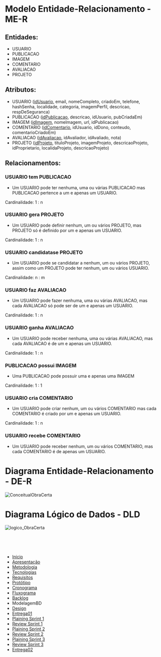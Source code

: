 # Modelo Entidade-Relacionamento - ME-R

## Entidades:

* USUARIO
* PUBLICACAO
* IMAGEM
* COMENTARIO
* AVALIACAO
* PROJETO

## Atributos:

* USUARIO (<ins>idUsuario</ins>, email, nomeCompleto, criadoEm, telefone, hashSenha, localidade, categoria, imagemPerfil, descricao, respDeSeguranca)
* PUBLICACAO (<ins>idPublicacao</ins>, descricao, idUsuario, pubCriadaEm)
* IMAGEM (<ins>idImagem</ins>, nomeImagem, url, idPublicacao)
* COMENTARIO (<ins>idComentario</ins>, idUsuario, idDono, conteudo, comentarioCriadoEm)
* AVALIACAO (<ins>idAvaliacao</ins>, idAvaliador, idAvaliado, nota)
* PROJETO (<ins>idProjeto</ins>, tituloProjeto, imagemProjeto, descricaoProjeto, idProprietario, localidaProjeto, descricaoProjeto)

## Relacionamentos:


### USUARIO tem PUBLICACAO
* Um USUARIO pode ter nenhuma, uma ou várias PUBLICACAO mas PUBLICACAO pertence a um e apenas um USUARIO.

 Cardinalidade: 1 : n

### USUARIO gera PROJETO
* Um USUARIO pode definir nenhum, um ou vários PROJETO, mas PROJETO só é definido por um e apenas um USUARIO.

Cardinalidade: 1 : n

### USUARIO candidatase PROJETO
* Um USUARIO pode se candidatar a nenhum, um ou vários PROJETO, assim como um PROJETO pode ter nenhum, um ou vários USUARIO.

Cardinalidade: n : m

### USUARIO faz AVALIACAO
* Um USUARIO pode fazer nenhuma, uma ou várias AVALIACAO, mas cada AVALIACAO só pode ser de um e apenas um USUARIO.

Cardinalidade: 1 : n

### USUARIO ganha AVALIACAO

* Um USUARIO pode receber nenhuma, uma ou várias AVALIACAO, mas cada AVALIACAO é de um e apenas um USUARIO.

Cardinalidade: 1 : n


### PUBLICACAO possui IMAGEM

* Uma PUBLICACAO pode possuir uma e apenas uma IMAGEM

Cardinalidade: 1 : 1

### USUARIO cria COMENTARIO

* Um USUARIO pode criar nenhum, um ou vários COMENTARIO mas cada COMENTARIO é criado por um e apenas um USUARIO.

Cardinalidade: 1 : n

### USUARIO recebe COMENTARIO

* Um USUARIO pode receber nenhum, um ou vários COMENTARIO, mas cada COMENTARIO é de apenas um USUARIO.

# Diagrama Entidade-Relacionamento - DE-R

![ConceitualObraCerta](https://user-images.githubusercontent.com/50925505/101090826-03cc0180-3596-11eb-8d81-418d12e98af5.png)

# Diagrama Lógico de Dados - DLD

![logico_ObraCerta](https://user-images.githubusercontent.com/50925505/101090846-0d556980-3596-11eb-871a-1d3b29553e67.png)




<br/>
<br/>
<br/>


- [Inicio](/index.md)
- [Apresentação](/Apresentacao.MD)
- [Metodologia](/Metodologia.MD)
- [Tecnologias](/Tecnologias.MD)
- [Requisitos](/Requisitos.MD)
- [Protótipo](/Prototipo.MD)
- [Cronograma](/Cronograma.MD)
- [Fluxograma](/Fluxograma.MD)
- [Backlog](/Backlog.MD)
- ModelagemBD
- [Design](/Design.md)
- [Entrega01](/Entrega01.MD)
- [Plaining Sprint 1](/Plaining_Sprint1.MD)
- [Review Sprint 1](/Review01.MD)
- [Plaining Sprint 2](/Plaining_Sprint2.MD)
- [Review Sprint 2](/Review02.MD)
- [Plaining Sprint 3](/Plaining_Sprint3.MD)
- [Review Sprint 3](/Review03.MD)
- [Entrega02](/Entrega02.MD)
